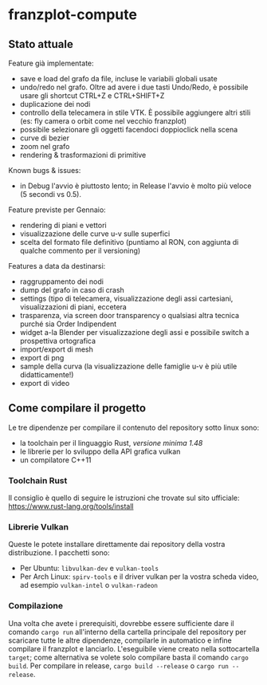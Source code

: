 # franzplot-compute

## Stato attuale

Feature già implementate:
- save e load del grafo da file, incluse le variabili globali usate
- undo/redo nel grafo. Oltre ad avere i due tasti Undo/Redo, è possibile usare gli shortcut CTRL+Z e CTRL+SHIFT+Z
- duplicazione dei nodi
- controllo della telecamera in stile VTK. È possibile aggiungere altri stili (es: fly camera o orbit come nel vecchio franzplot)
- possibile selezionare gli oggetti facendoci doppioclick nella scena
- curve di bezier
- zoom nel grafo
- rendering & trasformazioni di primitive

Known bugs & issues:
- in Debug l'avvio è piuttosto lento; in Release l'avvio è molto più veloce (5 secondi vs 0.5).

Feature previste per Gennaio:
- rendering di piani e vettori
- visualizzazione delle curve u-v sulle superfici
- scelta del formato file definitivo (puntiamo al RON, con aggiunta di qualche commento per il versioning)

Features a data da destinarsi:
- raggruppamento dei nodi
- dump del grafo in caso di crash
- settings (tipo di telecamera, visualizzazione degli assi cartesiani, visualizzazioni di piani, eccetera
- trasparenza, via screen door transparency o qualsiasi altra tecnica purché sia Order Indipendent
- widget a-la Blender per visualizzazione degli assi e possibile switch a prospettiva ortografica
- import/export di mesh
- export di png
- sample della curva (la visualizzazione delle famiglie u-v è più utile didatticamente!)
- export di video

## Come compilare il progetto

Le tre dipendenze per compilare il contenuto del repository sotto linux sono:
- la toolchain per il linguaggio Rust, *versione minima 1.48*
- le librerie per lo sviluppo della API grafica vulkan
- un compilatore C++11

### Toolchain Rust
Il consiglio è quello di seguire le istruzioni che trovate sul sito ufficiale: https://www.rust-lang.org/tools/install

### Librerie Vulkan
Queste le potete installare direttamente dai repository della vostra distribuzione. I pacchetti sono:
- Per Ubuntu: `libvulkan-dev` e `vulkan-tools`
- Per Arch Linux: `spirv-tools` e il driver vulkan per la vostra scheda video, ad esempio `vulkan-intel` o `vulkan-radeon`

### Compilazione
Una volta che avete i prerequisiti, dovrebbe essere sufficiente dare il comando `cargo run` all'interno della cartella principale del repository per scaricare tutte le altre dipendenze, compilarle in automatico e infine compilare il franzplot e lanciarlo. L'eseguibile viene creato nella sottocartella `target`; come alternativa se volete solo compilare basta il comando `cargo build`.
Per compilare in release, `cargo build --release` o `cargo run --release`.
